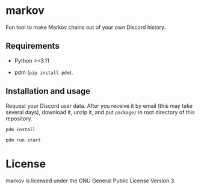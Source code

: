 # markov
Fun tool to make Markov chains out of your own Discord history.

## Requirements

* Python >=3.11

* pdm (`pip install pdm`).

## Installation and usage

Request your Discord user data. After you receive it by email (this may take several days), download it, unzip it, and put `package/` in root directory of this repository.

`pdm install`

`pdm run start`

# License

markov is licensed under the GNU General Public License Version 3.
